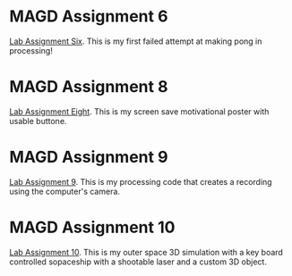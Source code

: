 # MAGD Assignment 6
[Lab Assignment Six](https://github.com/tom160/MAGD150-2.0/blob/master/s17_magd150_lab06_Czernek.zip).
This is my first failed attempt at making pong in processing!
# MAGD Assignment 8
[Lab Assignment Eight](https://github.com/tom160/MAGD150-2.0/blob/master/f17_magd150_lab08_Czernek.zip).
This is my screen save motivational poster with usable buttone.
# MAGD Assignment 9
[Lab Assignment 9](https://github.com/tom160/MAGD150-2.0/blob/master/f17_magd150_lab09_Czernek.zip).
This is my processing code that creates a recording using the computer's camera.
# MAGD Assignment 10
[Lab Assignment 10](https://github.com/tom160/MAGD150-2.0/blob/master/f17magd150lab10_Czernek.zip).
This is my outer space 3D simulation with a key board controlled sopaceship with a shootable laser and a custom 3D object.
